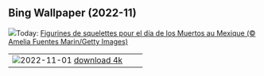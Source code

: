 ## Bing Wallpaper (2022-11)
![](https://www.bing.com/th?id=OHR.Calacas_FR-CA3736936313_UHD.jpg&w=1000)Today: [Figurines de squelettes pour el día de los Muertos au Mexique (© Amelia Fuentes Marin/Getty Images)](https://www.bing.com/th?id=OHR.Calacas_FR-CA3736936313_UHD.jpg)

|      |      |      |
| :----: | :----: | :----: |
|![](https://www.bing.com/th?id=OHR.WychwoodForest_FR-CA3380358498_UHD.jpg&pid=hp&w=384&h=216&rs=1&c=4)2022-11-01 [download 4k](https://www.bing.com/th?id=OHR.WychwoodForest_FR-CA3380358498_UHD.jpg)|